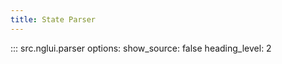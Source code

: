 ```yaml
---
title: State Parser
---
```


::: src.nglui.parser
    options:
        show_source: false
        heading_level: 2